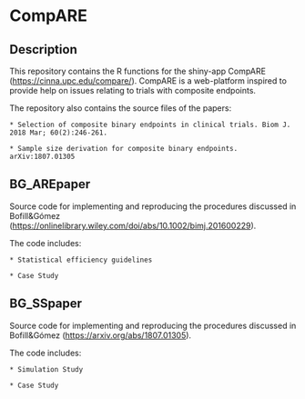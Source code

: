 # CompARE  

## Description

This repository contains the R functions for the shiny-app CompARE (https://cinna.upc.edu/compare/). CompARE is a web-platform inspired to provide help on issues relating to trials with composite endpoints.

The repository also contains the source files of the papers:

	* Selection of composite binary endpoints in clinical trials. Biom J. 2018 Mar; 60(2):246-261. 
	
	* Sample size derivation for composite binary endpoints. arXiv:1807.01305

## BG_AREpaper
Source  code  for implementing and reproducing  the procedures discussed in Bofill&Gómez 
(https://onlinelibrary.wiley.com/doi/abs/10.1002/bimj.201600229).

The code includes:

	* Statistical efficiency guidelines

	* Case Study
	

## BG_SSpaper
Source  code  for implementing and reproducing  the procedures discussed in Bofill&Gómez (https://arxiv.org/abs/1807.01305).

The code includes:

	* Simulation Study
	
	* Case Study